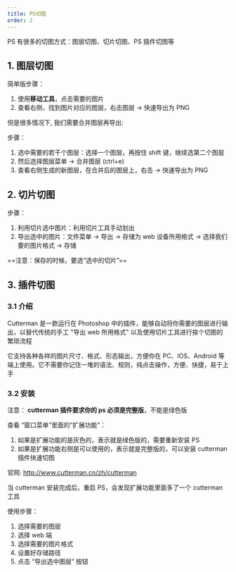 ```yaml
---
title: PS切图
order: 2
---
```


PS 有很多的切图方式：图层切图、切片切图、PS 插件切图等

## 1. 图层切图

简单版步骤：

1. 使用**移动工具**，点击需要的图片
2. 查看右侧，找到图片对应的图层，右击图层 → 快速导出为 PNG

但是很多情况下, 我们需要合并图层再导出:

步骤：
1. 选中需要的若干个图层：选择一个图层，再按住 shift 键，继续选第二个图层
2. 然后选择图层菜单 → 合并图层 (ctrl+e)   
3. 查看右侧生成的新图层，在合并后的图层上，右击 →  快速导出为 PNG

## 2. 切片切图

步骤：
1. 利用切片选中图片：利用切片工具手动划出
2. 导出选中的图片：文件菜单  →  导出  → 存储为 web 设备所用格式  →  选择我们要的图片格式 →  存储

==注意：保存的时候，要选“选中的切片”==

## 3. 插件切图

### 3.1 介绍

Cutterman 是一款运行在 Photoshop 中的插件，能够自动将你需要的图层进行输出，以替代传统的手工 "导出 web 所用格式" 以及使用切片工具进行挨个切图的繁琐流程

它支持各种各样的图片尺寸、格式、形态输出，方便你在 PC、IOS、Android 等端上使用。它不需要你记住一堆的语法、规则，纯点击操作，方便、快捷，易于上手

### 3.2 安装

注意： **cutterman 插件要求你的 ps 必须是完整版**，不能是绿色版

查看 “窗口菜单”里面的“扩展功能”：

1. 如果是扩展功能的是灰色的，表示就是绿色版的，需要重新安装 PS
2. 如果是扩展功能右侧是可以使用的，表示就是完整版的，可以安装 cutterman 插件快速切图

官网: http://www.cutterman.cn/zh/cutterman

当 cutterman 安装完成后，重启 PS，会发现扩展功能里面多了一个 cutterman 工具

使用步骤：
1. 选择需要的图层
2. 选择 web 端
3. 选择需要的图片格式
4. 设置好存储路径
5. 点击 “导出选中图层” 按钮
